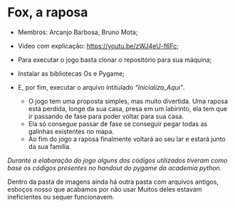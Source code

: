 # Fox, a raposa

+ Membros: Arcanjo Barbosa, Bruno Mota;
+ Vídeo com explicação: https://youtu.be/zWJ4eU-f6Fc;
+ Para executar o jogo basta clonar o repositório para sua máquina;
+ Instalar as bibliotecas Os e Pygame;
+ E, por fim, executar o arquivo intitulado *"Inicializa_Aqui"*.

    + O jogo tem uma proposta simples, mas muito divertida. Uma raposa está perdida, longe da sua casa, presa em um labirinto, ela tem que ir passando de fase para poder voltar para sua casa. 
    + Ela só consegue passar de fase se conseguir pegar todas as galinhas existentes no mapa.
    + Ao fim do jogo a raposa finalmente voltará ao seu lar e estará junto da sua família.



*Durante a elaboração do jogo alguns dos códigos utilizados tiveram como base os códigos presentes no handout do pygame da academia python.*

Dentro da pasta de imagens ainda há outra pasta com arquivos antigos, esboços nosso que acabamos por não usar
Muitos deles estavam ineficientes ou sequer funcionavem.
